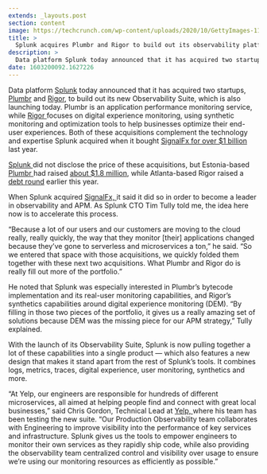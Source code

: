 ```yaml
--- 
extends: _layouts.post 
section: content 
image: https://techcrunch.com/wp-content/uploads/2020/10/GettyImages-1194497527.jpg?w=600 
title: > 
  Splunk acquires Plumbr and Rigor to build out its observability platform – TechCrunch 
description: > 
  Data platform Splunk today announced that it has acquired two startups, Plumbr and Rigor, to build out its new Observability Suite, which is also launching today.Plumbr is an application performance monitoring service, while Rigor focuses on digital experience monitoring, using synthetic monitoring and optimization tools to help businesses optimize their end-user experiences.Splunk did not disclose the price of these acquisitions, but Estonia-based Plumbr had raised about $1.8 million, while Atlanta-based Rigor raised a debt round earlier this year.“Because a lot of our users and our customers are moving to the cloud really, really quickly, the way that they monitor [their] applications changed because they’ve gone to serverless and microservices a ton,” he said.“Our Production Observability team collaborates with Engineering to improve visibility into the performance of key services and infrastructure. 
date: 1603200092.1627226 
--- 
```

<div><p id="speakable-summary">Data platform <a href="https://www.splunk.com/">Splunk</a> today announced that it has acquired two startups, <a href="https://plumbr.io/">Plumbr</a> and <a href="https://rigor.com/">Rigor</a>, to build out its new Observability Suite, which is also launching today. Plumbr is an application performance monitoring service, while <a class="crunchbase-link" href="https://crunchbase.com/organization/rigor" target="_blank">Rigor </a> focuses on digital experience monitoring, using synthetic monitoring and optimization tools to help businesses optimize their end-user experiences. Both of these acquisitions complement the technology and expertise Splunk acquired when it bought <a href="https://techcrunch.com/2019/08/21/splunk-acquires-cloud-monitoring-service-signalfx-for-1-05b/">SignalFx for over $1 billion</a> last year.</p>
<p><a class="crunchbase-link" href="https://crunchbase.com/organization/splunk" target="_blank">Splunk </a> did not disclose the price of these acquisitions, but Estonia-based <a class="crunchbase-link" href="https://crunchbase.com/organization/plumbr" target="_blank">Plumbr </a> had raised <a href="https://www.crunchbase.com/organization/plumbr">about $1.8 million</a>, while Atlanta-based Rigor raised a <a href="https://pitchbook.com/profiles/company/93450-25#overview">debt round</a> earlier this year.</p>
<p>When Splunk acquired <a class="crunchbase-link" href="https://crunchbase.com/organization/signalfuse" target="_blank">SignalFx, </a> it said it did so in order to become a leader in observability and APM. As Splunk CTO Tim Tully told me, the idea here now is to accelerate this process.</p><p class="piano-inline-promo"></p>
<p></p><p>&#8220;Because a lot of our users and our customers are moving to the cloud really, really quickly, the way that they monitor [their] applications changed because they&#8217;ve gone to serverless and microservices a ton,&#8221; he said. &#8220;So we entered that space with those acquisitions, we quickly folded them together with these next two acquisitions. What Plumbr and Rigor do is really fill out more of the portfolio.&#8221;</p>
<p>He noted that Splunk was especially interested in Plumbr&#8217;s bytecode implementation and its real-user monitoring capabilities, and Rigor&#8217;s synthetics capabilities around digital experience monitoring (DEM). &#8220;By filling in those two pieces of the portfolio, it gives us a really amazing set of solutions because DEM was the missing piece for our APM strategy,&#8221; Tully explained.</p>
<p></p><p>With the launch of its Observability Suite, Splunk is now pulling together a lot of these capabilities into a single product &#8212; which also features a new design that makes it stand apart from the rest of Splunk&#8217;s tools. It combines logs, metrics, traces, digital experience, user monitoring, synthetics and more.</p>
<p>&#8220;At Yelp, our engineers are responsible for hundreds of different microservices, all aimed at helping people find and connect with great local businesses,&#8221; said Chris Gordon, Technical Lead at <a class="crunchbase-link" href="https://crunchbase.com/organization/yelp" target="_blank">Yelp, </a> where his team has been testing the new suite. &#8220;Our Production Observability team collaborates with Engineering to improve visibility into the performance of key services and infrastructure. Splunk gives us the tools to empower engineers to monitor their own services as they rapidly ship code, while also providing the observability team centralized control and visibility over usage to ensure we&#8217;re using our monitoring resources as efficiently as possible.&#8221;</p>
</div>